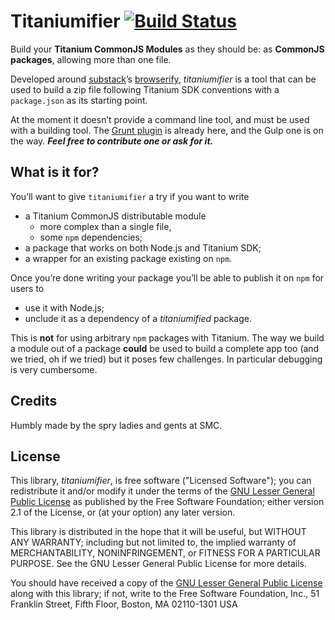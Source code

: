 Titaniumifier [![Build Status](https://travis-ci.org/smclab/titaniumifier.png)](https://travis-ci.org/smclab/titaniumifier)
=============

Build your **Titanium CommonJS Modules** as they should be: as **CommonJS packages**, allowing more than one file.

Developed around [substack][ss]’s [browserify][b], *titaniumifier* is a tool that can be used to build a zip file following Titanium SDK conventions with a `package.json` as its starting point.

At the moment it doesn’t provide a command line tool, and must be used with a building tool. The [Grunt plugin][gt] is already here, and the Gulp one is on the way. ***Feel free to contribute one or ask for it.***

[ss]: https://github.com/substack
[b]: https://github.com/substack/node-browserify
[gt]: https://github.com/smclab/grunt-titaniumifier


What is it for?
---------------

You’ll want to give `titaniumifier` a try if you want to write

- a Titanium CommonJS distributable module
  - more complex than a single file,
  - some `npm` dependencies;
- a package that works on both Node.js and Titanium SDK;
- a wrapper for an existing package existing on `npm`.

Once you’re done writing your package you’ll be able to publish it on `npm` for users to
- use it with Node.js;
- unclude it as a dependency of a *titaniumified* package.

This is **not** for using arbitrary `npm` packages with Titanium. The way we build a module out of a package **could** be used to build a complete app too (and we tried, oh if we tried) but it poses few challenges. In particular debugging is very cumbersome.


Credits
-------

Humbly made by the spry ladies and gents at SMC.


License
-------

This library, *titaniumifier*, is free software ("Licensed Software"); you can
redistribute it and/or modify it under the terms of the [GNU Lesser General
Public License](http://www.gnu.org/licenses/lgpl-2.1.html) as published by the
Free Software Foundation; either version 2.1 of the License, or (at your
option) any later version.

This library is distributed in the hope that it will be useful, but WITHOUT ANY
WARRANTY; including but not limited to, the implied warranty of MERCHANTABILITY,
NONINFRINGEMENT, or FITNESS FOR A PARTICULAR PURPOSE. See the GNU Lesser General
Public License for more details.

You should have received a copy of the [GNU Lesser General Public
License](http://www.gnu.org/licenses/lgpl-2.1.html) along with this library; if
not, write to the Free Software Foundation, Inc., 51 Franklin Street, Fifth
Floor, Boston, MA 02110-1301 USA
